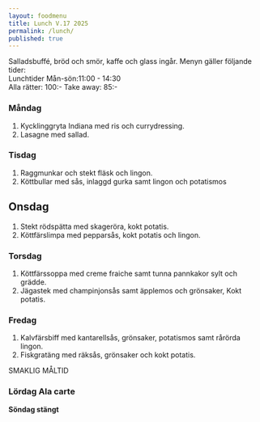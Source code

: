 ```yaml
---
layout: foodmenu
title: Lunch V.17 2025
permalink: /lunch/
published: true
---
```

Salladsbuffé, bröd och smör, kaffe och glass ingår.
Menyn gäller följande tider:  
Lunchtider  Mån-sön:11:00 - 14:30  
Alla rätter: 100:- Take away: 85:-
                                
### Måndag

1. Kycklinggryta Indiana med ris och currydressing.
2. Lasagne med sallad.

### Tisdag

1. Raggmunkar och stekt fläsk och lingon.
2. Köttbullar med sås, inlaggd gurka samt lingon och potatismos

## Onsdag

1. Stekt rödspätta med skageröra, kokt potatis.
2. Köttfärslimpa med pepparsås, kokt potatis och lingon.

### Torsdag

1. Köttfärssoppa med creme fraiche samt tunna pannkakor sylt och grädde. 
2. Jägastek med champinjonsås samt äpplemos och grönsaker, Kokt potatis.

### Fredag  

1. Kalvfärsbiff med kantarellsås, grönsaker, potatismos samt rårörda lingon.
2. Fiskgratäng med räksås, grönsaker och kokt potatis.

SMAKLIG MÅLTID  

### Lördag Ala carte


__Söndag stängt__

    
       
    

   
    
   
     
